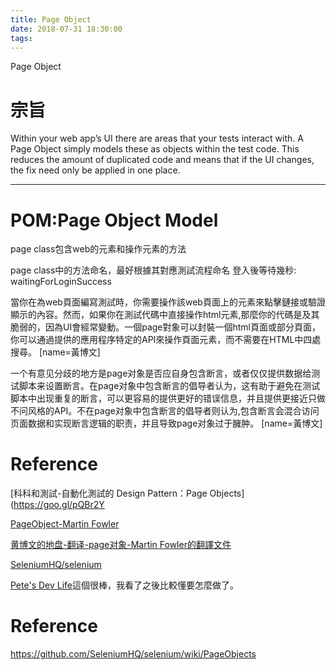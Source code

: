 ```yaml
---
title: Page Object
date: 2018-07-31 18:30:00
tags:
---
```


Page Object


# 宗旨
Within your web app’s UI there are areas that your tests interact with. 
A Page Object simply models these as objects within the test code. 
This reduces the amount of duplicated code and means that if the UI changes, the fix need only be applied in one place.


---

# POM:Page Object Model
 

page class包含web的元素和操作元素的方法

page class中的方法命名，最好根據其對應測試流程命名 
登入後等待幾秒: waitingForLoginSuccess



當你在為web頁面編寫測試時，你需要操作該web頁面上的元素來點擊鏈接或驗證顯示的內容。然而，如果你在測試代碼中直接操作html元素,那麼你的代碼是及其脆弱的，因為UI會經常變動。一個page對象可以封裝一個html頁面或部分頁面，你可以通過提供的應用程序特定的API來操作頁面元素，而不需要在HTML中四處搜尋。 [name=黃博文]

一个有意见分歧的地方是page对象是否应自身包含断言，或者仅仅提供数据给测试脚本来设置断言。在page对象中包含断言的倡导者认为，这有助于避免在测试脚本中出现重复的断言，可以更容易的提供更好的错误信息，并且提供更接近只做不问风格的API。不在page对象中包含断言的倡导者则认为,包含断言会混合访问页面数据和实现断言逻辑的职责，并且导致page对象过于臃肿。 [name=黃博文]

# Reference
[科科和測試-自動化測試的 Design Pattern：Page Objects](https://goo.gl/pQBr2Y

[PageObject-Martin Fowler](https://goo.gl/dIvhaJ)

[黄博文的地盘-翻译-page对象-Martin Fowler的翻譯文件](https://goo.gl/5w4E2y)


[SeleniumHQ/selenium](https://goo.gl/DYo66k)


[Pete's Dev Life](https://goo.gl/TVwuaP)這個很棒，我看了之後比較懂要怎麼做了。


# Reference
https://github.com/SeleniumHQ/selenium/wiki/PageObjects